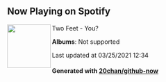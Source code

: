 ## Now Playing on Spotify

[<img align="left" width="100" src="https://i.scdn.co/image/ab67616d0000b273d11188025d684f93f8cc1260">](https://open.spotify.com/album/3gk5LmXVewb5mo4FWHuZI6)

Two Feet - You?

**Albums**: Not supported

Last updated at 03/25/2021 12:34

#### Generated with [20chan/github-now](https://github.com/20chan/github-now)


<!--
**20chan/20chan** is a ✨ _special_ ✨ repository because its `README.md` (this file) appears on your GitHub profile.

Here are some ideas to get you started:

- 🔭 I’m currently working on ...
- 🌱 I’m currently learning ...
- 👯 I’m looking to collaborate on ...
- 🤔 I’m looking for help with ...
- 💬 Ask me about ...
- 📫 How to reach me: ...
- 😄 Pronouns: ...
- ⚡ Fun fact: ...
-->
